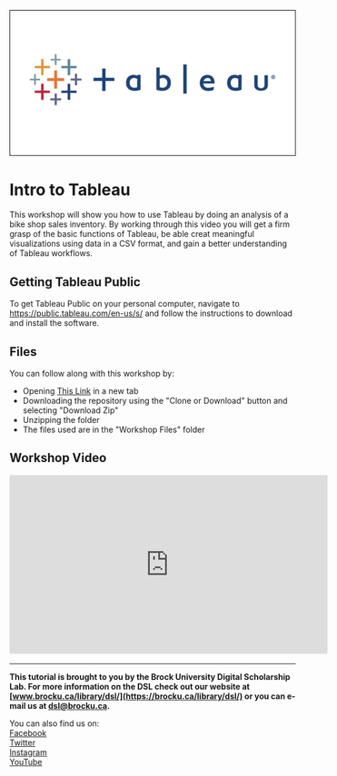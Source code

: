 ![Tableau Logo][imglogo]


# Intro to Tableau
 This workshop will show you how to use Tableau by doing an analysis of a bike shop sales inventory.  By working through this video you will get a firm grasp of the basic functions of Tableau, be able creat meaningful visualizations using data in a CSV format, and gain a better understanding of Tableau workflows.

## Getting Tableau Public
To get Tableau Public on your personal computer, navigate to https://public.tableau.com/en-us/s/ and follow the instructions to download and install the software.

## Files 
You can follow along with this workshop by: 

- Opening [This Link](https://github.com/BrockDSL/Intro_to_Tableau_Workshop) in a new tab
- Downloading the repository using the "Clone or Download" button and selecting "Download Zip"
- Unzipping the folder
- The files used are in the "Workshop Files" folder


## Workshop Video
 <iframe width="560" height="315" src="https://www.youtube.com/embed/AJ4x-kwf5GM" frameborder="0" allow="accelerometer; autoplay; encrypted-media; gyroscope; picture-in-picture" allowfullscreen></iframe>


---    

  
**This tutorial is brought to you by the Brock University Digital Scholarship Lab.  For more information on the DSL check out our website at [www.brocku.ca/library/dsl/](https://brocku.ca/library/dsl/) or you can e-mail us at dsl@brocku.ca.**  
  
You can also find us on:  
[Facebook](https://www.facebook.com/Brock-University-Digital-Scholarship-Lab-349407235866792/)  
[Twitter](https://twitter.com/brock_dsl)  
[Instagram](https://www.instagram.com/brock_dsl/?hl=en)  
[YouTube](https://www.youtube.com/channel/UC2eEqPkDo-1N3qilxv-N_1g/featured?view_as=subscriber)









<!--- Please use reference style images so that it is easier to update pictures later --->

[dsllogo]: dsl_logo.png
[imglogo]: tabimg.jpg
